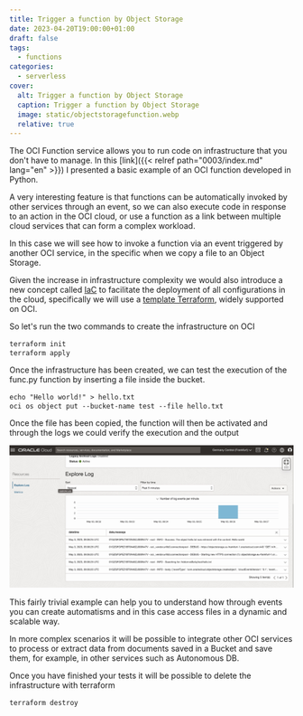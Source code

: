 ```yaml
---
title: Trigger a function by Object Storage
date: 2023-04-20T19:00:00+01:00
draft: false
tags:
  - functions
categories:
  - serverless
cover:
  alt: Trigger a function by Object Storage
  caption: Trigger a function by Object Storage
  image: static/objectstoragefunction.webp
  relative: true
---
```


The OCI Function service allows you to run code on infrastructure that you don't have to manage. In this [link]({{< relref path="0003/index.md" lang="en" >}}) I presented a basic example of an OCI function developed in Python.

A very interesting feature is that functions can be automatically invoked by other services through an event, so we can also execute code in response to an action in the OCI cloud, or use a function as a link between multiple cloud services that can form a complex workload.

In this case we will see how to invoke a function via an event triggered by another OCI service, in the specific when we copy a file to an Object Storage.

Given the increase in infrastructure complexity we would also introduce a new concept called [IaC](https://it.wikipedia.org/wiki/Infrastructure_as_Code) to facilitate the deployment of all configurations in the cloud, specifically we will use a [template Terraform](https://github.com/enricopesce/fn-examples/tree/main/bucket-event), widely supported on OCI.

So let's run the two commands to create the infrastructure on OCI

```console
terraform init
terraform apply
```

Once the infrastructure has been created, we can test the execution of the func.py function by inserting a file inside the bucket.

```console
echo "Hello world!" > hello.txt
oci os object put --bucket-name test --file hello.txt
```

Once the file has been copied, the function will then be activated and through the logs we could verify the execution and the output

![Function log](static/functionlog.jpg "Function log")

This fairly trivial example can help you to understand how through events you can create automatisms and in this case access files in a dynamic and scalable way.

In more complex scenarios it will be possible to integrate other OCI services to process or extract data from documents saved in a Bucket and save them, for example, in other services such as Autonomous DB.

Once you have finished your tests it will be possible to delete the infrastructure with terraform

```console
terraform destroy
```